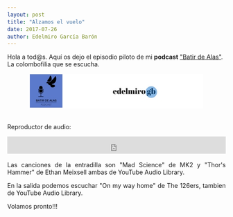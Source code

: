 ```yaml
---
layout: post
title: "Alzamos el vuelo"
date: 2017-07-26
author: Edelmiro García Barón
---
```

<p>Hola a tod@s. Aquí os dejo el episodio piloto de mi <b>podcast</b> <a href="https://batirdealas.github.io">"Batir de Alas"</a>. La colombofilia que se escucha.</p>
<Center><img src="/images/Header.jpg" alt="Logo Podcast Batir De Alas" style="max-width:100%;width:auto;height:auto;"></Center>
<BR>
<p>Reproductor de audio:</p>
<p><iframe src="https://archive.org/embed/BdA00000EpisodioPiloto" width="100%" height="40" frameborder="0" allowfullscreen="allowfullscreen"></iframe></p>
<p style="text-align: justify;">Las canciones de la entradilla son "Mad Science" de MK2 y "Thor's Hammer" de Ethan Meixsell ambas de YouTube Audio Library.</p>
<p style="text-align: justify;">En la salida podemos escuchar "On my way home" de The 126ers, tambien de YouTube Audio Library.</p>
<p >Volamos pronto!!!</p>
